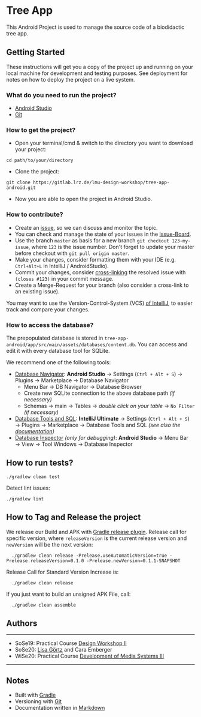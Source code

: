 # Tree App 

This Android Project is used to manage the source code of a biodidactic tree app.

## Getting Started

These instructions will get you a copy of the project up and running on your local machine for development and testing purposes. 
See deployment for notes on how to deploy the project on a live system.

### What do you need to run the project?

- [Android Studio](https://developer.android.com/studio)
- [Git](https://git-scm.com/)

### How to get the project?

- Open your terminal/cmd & switch to the directory you want to download your project: 
```
cd path/to/your/directory
```
- Clone the project: 
```
git clone https://gitlab.lrz.de/lmu-design-workshop/tree-app-android.git
```
- Now you are able to open the project in Android Studio.

### How to contribute?

- Create an [issue](https://gitlab.com/gitlab-org/gitlab/-/issues), so we can discuss and monitor the topic.
- You can check and manage the state of your issues in the [Issue-Board](https://gitlab.lrz.de/lmu-design-workshop/tree-app-android/-/boards). 
- Use the branch `master` as basis for a new branch `git checkout 123-my-issue`, where `123` is the issue number. Don't forget to update your master before checkout with `git pull origin master`.
- Make your changes, consider formatting them with your IDE (e.g. `Ctrl+Alt+L` in IntelliJ / AndroidStudio).
- Commit your changes, consider [cross-linking](https://docs.gitlab.com/ee/user/project/issues/crosslinking_issues.html) the resolved issue with `(closes #123)` in your commit message.
- Create a Merge-Request for your branch (also consider a cross-link to an existing issue).

You may want to use the Version-Control-System (VCS) [of IntelliJ](https://www.jetbrains.com/help/idea/version-control-integration.html), to easier track and compare your changes.

### How to access the database?

The prepopulated database is stored in `tree-app-android/app/src/main/assets/databases/content.db`. You can access and edit it with every database tool for SQLite.

We recommend one of the following tools:
- [Database Navigator](https://plugins.jetbrains.com/plugin/1800-database-navigator): **Android Studio** → Settings (`Ctrl + Alt + S`) → Plugins → Marketplace → Database Navigator
   - Menu Bar → DB Navigator → Database Browser
   - Create new SQLite connection to the above database path _(if necessary)_
   - Schemas → main → Tables → _double click on your table_ → `No Filter` _(if necessary)_
- [Database Tools and SQL](https://www.jetbrains.com/help/idea/relational-databases.html): **IntelliJ Ultimate** → Settings (`Ctrl + Alt + S`) → Plugins → Marketplace → Database Tools and SQL _(see also the [documentation](https://www.jetbrains.com/help/idea/accessing-android-sqllite-databases-from-product.html))_
- [Database Inspector](https://developer.android.com/studio/inspect/database) _(only for debugging)_: **Android Studio** → Menu Bar → View → Tool Windows → Database Inspector

## How to run tests?

```
./gradlew clean test
```

Detect lint issues:

```
./gradlew lint
```

## How to Tag and Release the project

 We release our Build and APK with [Gradle release plugin](https://github.com/researchgate/gradle-release).
 Release call for specific version, where `releaseVersion` is the current release version and `newVersion` will be the next version:
 
```
  ./gradlew clean release -Prelease.useAutomaticVersion=true -Prelease.releaseVersion=0.1.0 -Prelease.newVersion=0.1.1-SNAPSHOT
```

 Release Call for Standard Version Increase is:
```
  ./gradlew clean release
```

If you just want to build an unsigned APK File, call:
```
  ./gradlew clean assemble
```

## Authors

***
- SoSe19: Practical Course [Design Workshop II](http://www.medien.ifi.lmu.de/lehre/ss19/dw2/)
- SoSe20: [Lisa Görtz](lisagoertz95@gmx.de) and Cara Emberger
- WiSe20: Practical Course [Development of Media Systems III](https://www.medien.ifi.lmu.de/lehre/ws2021/pem3/)
***

## Notes

- Built with [Gradle](https://gradle.org/) 
- Versioning with [Git](http://git.org/)
- Documentation written in [Markdown](https://about.gitlab.com/handbook/product/technical-writing/markdown-guide/)
